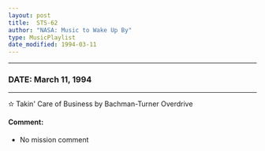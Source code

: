 ```yaml
---
layout: post
title:  STS-62
author: "NASA: Music to Wake Up By"
type: MusicPlaylist
date_modified: 1994-03-11
---
```


----
### DATE: March 11, 1994
----
✫ Takin' Care of Business by Bachman-Turner Overdrive

#### Comment:
* No mission comment
